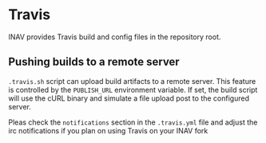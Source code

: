 # Travis

INAV provides Travis build and config files in the repository root.

## Pushing builds to a remote server

```.travis.sh``` script can upload build artifacts to a remote server. This feature is controlled by the
```PUBLISH_URL``` environment variable. If set, the build script will use the cURL binary and simulate
a file upload post to the configured server.

Pleas check the ```notifications``` section in the ```.travis.yml``` file and adjust the irc notifications if you plan on using Travis on your INAV fork

